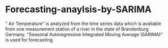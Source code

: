 # Forecasting-anaylsis-by-SARIMA
“ Air  Temperature” is analyzed from the time series data which is available from one measurement station  of a river in the state of Brandenburg Germany. “Seasonal Autoregressive Integrated Moving Average (SARIMA)” is used for forecasting.
